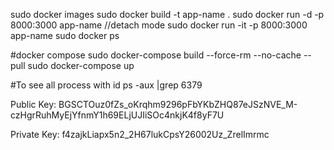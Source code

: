 sudo docker images
sudo docker build -t app-name .
sudo docker run -d -p 8000:3000 app-name //detach mode
sudo docker run -it -p 8000:3000 app-name
sudo docker ps

#docker compose
sudo docker-compose build --force-rm --no-cache --pull
sudo docker-compose up

#To see all process with id
ps -aux |grep 6379

Public Key:
BGSCTOuz0fZs_oKrqhm9296pFbYKbZHQ87eJSzNVE_M-czHgrRuhMyEjYfnmY1h69ELjUJIiSOc4nkjK4f8yF7U

Private Key:
f4zajkLiapx5n2_2H67lukCpsY26002Uz_ZrelImrmc
